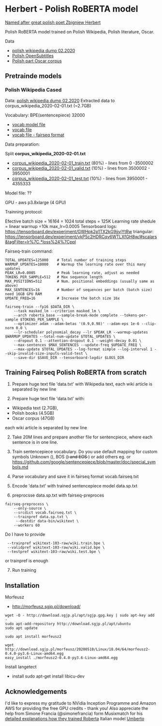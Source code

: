 # Herbert - Polish RoBERTA model


[Named after great polish poet Zbigniew Herbert](https://en.wikipedia.org/wiki/Zbigniew_Herbert)


Polish RoBERTA model trained on Polish Wikipedia, Polish literature, Oscar.


Data

* [polish wikipedia dump 02.2020](https://dumps.wikimedia.org/plwiki/20200101/)
* [Polish OpenSubtitles](https://object.pouta.csc.fi/OPUS-OpenSubtitles/v2018/mono/pl.txt.gz)
* [Polish part Oscar corpus](https://traces1.inria.fr/oscar/files/Compressed/pl_dedup.txt.gz)


## Pretrainde models


### Polish Wikipedia Cased

Data: [polish wikipedia dump 02.2020](https://dumps.wikimedia.org/plwiki/20200101/)
Extracted data to corpus_wikipedia_2020-02-01.txt (~2.7GB)

Vocabulary: BPE(sentencepiece) 32000

* [vocab model file](/data/wiki_model/vocab/wikipedia_upper_voc_32000_sen10000000.model)
* [vocab file](/data/wiki_model/vocab/wikipedia_upper_voc_32000_sen10000000.vocab)
* [vocab file - fairseq format](/data/wiki_model/vocab/wikipedia_upper_voc_32000_sen10000000_fair.vocab)

Data preparation:

Split **corpus_wikipedia_2020-02-01.txt**

* [corpus_wikipedia_2020-02-01_train.txt]() (80%) - lines from 0 -3500002
* [corpus_wikipedia_2020-02-01_valid.txt]() (10%) - lines from 3500002 - 3950001
* [corpus_wikipedia_2020-02-01_test.txt]()  (10%) - lines from 3950001 - 4355333

Model file: ??

GPU - aws p3.8xlarge (4 GPU)

Trainning protocol:

Efective batch size = 16*16*4 = 1024
total steps = 125K
Learning rate shedule = linear
warmup =10k
max_lr=0.0005
Tensorboard logs: https://tensorboard.dev/experiment/GWHpk2p1TX2kG9jjvjYtRw
triangular: https://tensorboard.dev/experiment/vkP5c2HDRCqv6WTLXfGH8w/#scalars&tagFilter=lr%7C.*loss%24%7Cppl



Fairseq-train command:

```
TOTAL_UPDATES=125000    # Total number of training steps
WARMUP_UPDATES=10000    # Warmup the learning rate over this many updates
PEAK_LR=0.0005          # Peak learning rate, adjust as needed
TOKENS_PER_SAMPLE=512   # Max sequence length
MAX_POSITIONS=512       # Num. positional embeddings (usually same as above)
MAX_SENTENCES=16        # Number of sequences per batch (batch size) need 16GB GPU RAM
UPDATE_FREQ=16          # Increase the batch size 16x

fairseq-train --fp16 $DATA_DIR \
    --task masked_lm --criterion masked_lm \
    --arch roberta_base --sample-break-mode complete --tokens-per-sample $TOKENS_PER_SAMPLE \
    --optimizer adam --adam-betas '(0.9,0.98)' --adam-eps 1e-6 --clip-norm 0.0 \
    --lr-scheduler polynomial_decay --lr $PEAK_LR --warmup-updates $WARMUP_UPDATES --total-num-update $TOTAL_UPDATES \
    --dropout 0.1 --attention-dropout 0.1 --weight-decay 0.01 \
    --max-sentences $MAX_SENTENCES --update-freq $UPDATE_FREQ \
    --max-update $TOTAL_UPDATES --log-format simple --log-interval 1 --skip-invalid-size-inputs-valid-test \
    --save-dir $SAVE_DIR --tensorboard-logdir $LOGS_DIR

```




## Training Fairseq Polish RoBERTA from scratch



1. Prepare huge text file 'data.txt' with Wikipedia text, each wiki article is separated by new line


1. Prepare huge text file 'data.txt' with: 

 * Wikipedia text (2.7GB), 
 * Polish books (4.5GB) 
 * Oscar corpus (47GB)
 
 each wiki article is separated by new line

2. Take 20M lines and prepare another file for sentencpiece, where each sentence is in one line. 

3. Train sentencepiece vocabulary. 
Do you use default mapping for custom symbols Unknown (<unk>), BOS (<s>) and EOS </s>) or add others eg. <pad> or <mask> https://github.com/google/sentencepiece/blob/master/doc/special_symbols.md

4. Parse vocabulary and save it in fairseq format vocab.fairseq.txt
5. Encode 'data.txt' with trained sentencepiece model data.sp.txt
6. preprocsse data.sp.txt with fairseq-preproces
```
fairseq-preprocess \
    --only-source \
    --srcdict vocab.fairseq.txt \
    --trainpref data.sp.txt \
     --destdir data-bin/wikitext \
    --workers 60
```

Do I have to provide 
```
 --trainpref wikitext-103-raw/wiki.train.bpe \
 --validpref wikitext-103-raw/wiki.valid.bpe \
 --testpref wikitext-103-raw/wiki.test.bpe \
```
or trainpref is enough

7. Run training 



## Installation

Morfeusz
* http://morfeusz.sgjp.pl/download/


```
wget -O - http://download.sgjp.pl/apt/sgjp.gpg.key | sudo apt-key add -
sudo apt-add-repository http://download.sgjp.pl/apt/ubuntu
sudo apt update

sudo apt install morfeusz2

wget http://download.sgjp.pl/morfeusz/20200510/Linux/18.04/64/morfeusz2-0.4.0-py3.6-Linux-amd64.egg
easy_install ./morfeusz2-0.4.0-py3.6-Linux-amd64.egg
```

Install langetect
* install sudo apt-get install libicu-dev



## Acknowledgements

I'd like to express my gratitude to NVidia Inception Programme and Amazon AWS for providing the free GPU credits - thank you! 
Also appreciate the help from Simone Francia (@simonefrancia) form Musixmatch for his [detailed explanations how they trained Roberta](https://github.com/musixmatchresearch/umberto/issues/2) Italian model [Umberto ](https://github.com/musixmatchresearch/umberto)

